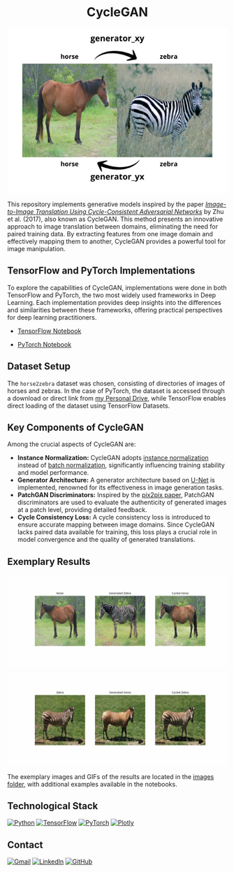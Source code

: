 # <h1 align="center">**CycleGAN**</h1>

<p align="center">
<img src="images/image_readme.png"> 
</p>

This repository implements generative models inspired by the paper [*Image-to-Image Translation Using Cycle-Consistent Adversarial Networks*](https://arxiv.org/abs/1703.10593) by Zhu et al. (2017), also known as CycleGAN. This method presents an innovative approach to image translation between domains, eliminating the need for paired training data. By extracting features from one image domain and effectively mapping them to another, CycleGAN provides a powerful tool for image manipulation.

## **TensorFlow and PyTorch Implementations**

To explore the capabilities of CycleGAN, implementations were done in both TensorFlow and PyTorch, the two most widely used frameworks in Deep Learning. Each implementation provides deep insights into the differences and similarities between these frameworks, offering practical perspectives for deep learning practitioners.

- [TensorFlow Notebook](CycleGAN_horse2zebra_TensorFlow.ipynb)

- [PyTorch Notebook](CycleGAN_horse2zebra_PyTorch.ipynb)

## **Dataset Setup**

The ``horse2zebra`` dataset was chosen, consisting of directories of images of horses and zebras. In the case of PyTorch, the dataset is accessed through a download or direct link from [my Personal Drive](https://drive.google.com/drive/folders/1sQmAlteOtIQV_mg2meP25xe34NO3YTTm?usp=drive_link), while TensorFlow enables direct loading of the dataset using TensorFlow Datasets.

## **Key Components of CycleGAN**

Among the crucial aspects of CycleGAN are:

- **Instance Normalization:** CycleGAN adopts [instance normalization](https://arxiv.org/abs/1607.08022) instead of [batch normalization](https://arxiv.org/abs/1502.03167), significantly influencing training stability and model performance.
- **Generator Architecture:** A generator architecture based on [U-Net](https://arxiv.org/abs/1505.04597) is implemented, renowned for its effectiveness in image generation tasks.
- **PatchGAN Discriminators:** Inspired by the [pix2pix paper](https://arxiv.org/abs/1611.07004), PatchGAN discriminators are used to evaluate the authenticity of generated images at a patch level, providing detailed feedback.
- **Cycle Consistency Loss:** A cycle consistency loss is introduced to ensure accurate mapping between image domains. Since CycleGAN lacks paired data available for training, this loss plays a crucial role in model convergence and the quality of generated translations.

## **Exemplary Results**

<p align="center">
<img src="images/horses_to_zebras.gif"> 
</p>

<p align="center">
<img src="images/zebras_to_horses.gif"> 
</p>

The exemplary images and GIFs of the results are located in the [images folder](images), with additional examples available in the notebooks.

## **Technological Stack**
[![Python](https://img.shields.io/badge/Python-3776AB?style=for-the-badge&logo=python&logoColor=white&labelColor=101010)](https://docs.python.org/3/) 
[![TensorFlow](https://img.shields.io/badge/TensorFlow-FF6F00?style=for-the-badge&logo=tensorflow&logoColor=white&labelColor=101010)](https://www.tensorflow.org/api_docs)
[![PyTorch](https://img.shields.io/badge/PyTorch-EE4C2C?style=for-the-badge&logo=pytorch&logoColor=white&labelColor=101010)](https://pytorch.org/docs/stable/index.html)
[![Plotly](https://img.shields.io/badge/Plotly-3F4F75?style=for-the-badge&logo=plotly&logoColor=white&labelColor=101010)](https://plotly.com/)

## **Contact**
[![Gmail](https://img.shields.io/badge/Gmail-D14836?style=for-the-badge&logo=gmail&logoColor=white&labelColor=101010)](mailto:jerson.gimenesbeltran@gmail.com)
[![LinkedIn](https://img.shields.io/badge/LinkedIn-0077B5?style=for-the-badge&logo=linkedin&logoColor=white&labelColor=101010)](https://www.linkedin.com/in/jerson-gimenes-beltran/)
[![GitHub](https://img.shields.io/badge/GitHub-181717?style=for-the-badge&logo=github&logoColor=white&labelColor=101010)](https://github.com/JersonGB22/)